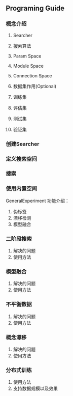 ## Programing Guide

### 概念介绍
1. Searcher
 1. 搜索算法
2. Param Space
3. Module Space
4. Connection Space

5. 数据集作用(Optional)
 1. 训练集
 2. 评估集
 3. 测试集
 4. 验证集

### 创建Searcher

### 定义搜索空间

### 搜索

### 使用内置空间

GeneralExperiment 功能介绍：
1. 伪标签
2. 漂移检测
3. 模型融合


### 二阶段搜索

1. 解决的问题
2. 使用方法

### 模型融合
1. 解决的问题
2. 使用方法

### 不平衡数据 
1. 解决的问题
2. 使用方法

### 概念漂移
1. 解决的问题
2. 使用方法

### 分布式训练
1. 使用方法
2. 支持数据规模以及效果
